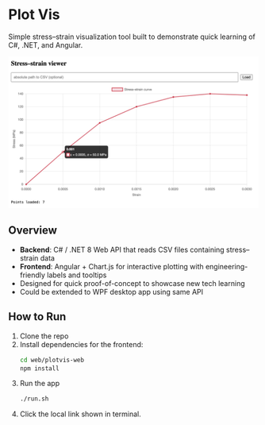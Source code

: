 # Plot Vis

Simple stress–strain visualization tool built to demonstrate quick learning of C#, .NET, and Angular.

![Sample Plot](docs/sample-plot.png)

## Overview
- **Backend**: C# / .NET 8 Web API that reads CSV files containing stress–strain data
- **Frontend**: Angular + Chart.js for interactive plotting with engineering-friendly labels and tooltips
- Designed for quick proof-of-concept to showcase new tech learning
- Could be extended to WPF desktop app using same API

## How to Run
1. Clone the repo
2. Install dependencies for the frontend:
   ```bash
   cd web/plotvis-web
   npm install
   ```
3. Run the app
    ```bash
    ./run.sh
    ```
4. Click the local link shown in terminal.
